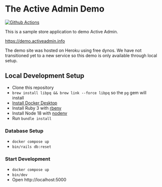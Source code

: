 # The Active Admin Demo
[![Github Actions](https://github.com/activeadmin/demo.activeadmin.info/workflows/test/badge.svg)](https://github.com/activeadmin/demo.activeadmin.info/actions)

This is a sample store application to demo Active Admin.

https://demo.activeadmin.info

The demo site was hosted on Heroku using free dynos. We have not transitioned yet to a new service so this demo is only available through local setup.

## Local Development Setup

- Clone this repository
- `brew install libpq && brew link --force libpq` so the `pg` gem will install
- [Install Docker Desktop](https://www.docker.com/products/docker-desktop/)
- Install Ruby 3 with [rbenv](https://github.com/rbenv/rbenv)
- Install Node 18 with [nodenv](https://github.com/nodenv/nodenv)
- Run `bundle install`

### Database Setup

- `docker compose up`
- `bin/rails db:reset`

### Start Development

- `docker compose up`
- `bin/dev`
- Open http://localhost:5000
